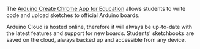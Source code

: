 The [Arduino Create Chrome App for Education](https://chromewebstore.google.com/detail/arduino-create-for-educat/elmgohdonjdampbcgefphnlchgocpaij) allows students to write code and upload sketches to official Arduino boards.

Arduino Cloud is hosted online, therefore it will always be up-to-date with the latest features and support for new boards. Students' sketchbooks are saved on the cloud, always backed up and accessible from any device.
